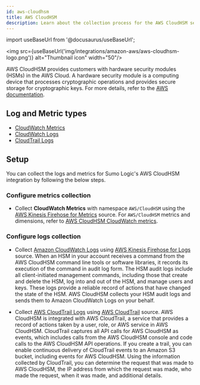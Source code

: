 ```yaml
---
id: aws-cloudhsm
title: AWS CloudHSM
description: Learn about the collection process for the AWS CloudHSM service.
---
```


import useBaseUrl from '@docusaurus/useBaseUrl';

<img src={useBaseUrl('img/integrations/amazon-aws/aws-cloudhsm-logo.png')} alt="Thumbnail icon" width="50"/>

AWS CloudHSM provides customers with hardware security modules (HSMs) in the AWS Cloud. A hardware security module is a computing device that processes cryptographic operations and provides secure storage for cryptographic keys. For more details, refer to the [AWS documentation](https://docs.aws.amazon.com/cloudhsm/latest/userguide/introduction.html).

## Log and Metric types
* [CloudWatch Metrics](https://docs.aws.amazon.com/cloudhsm/latest/userguide/hsm-metrics-cw.html)
* [CloudWatch Logs](https://docs.aws.amazon.com/cloudhsm/latest/userguide/get-hsm-audit-logs-using-cloudwatch.html)
* [CloudTrail Logs](https://docs.aws.amazon.com/cloudhsm/latest/userguide/get-api-logs-using-cloudtrail.html)


## Setup
You can collect the logs and metrics for Sumo Logic's AWS CloudHSM integration by following the below steps.

### Configure metrics collection
* Collect **CloudWatch Metrics** with namespace `AWS/CloudHSM` using the [AWS Kinesis Firehose for Metrics](/docs/send-data/hosted-collectors/amazon-aws/aws-kinesis-firehose-metrics-source/) source. For `AWS/CloudHSM` metrics and dimensions, refer to [AWS CloudHSM CloudWatch metrics](https://docs.aws.amazon.com/cloudhsm/latest/userguide/hsm-metrics-cw.html).
### Configure logs collection
* Collect [Amazon CloudWatch Logs](https://docs.aws.amazon.com/cloudhsm/latest/userguide/get-hsm-audit-logs-using-cloudwatch.html) using [AWS Kinesis Firehose for Logs](/docs/send-data/hosted-collectors/amazon-aws/aws-kinesis-firehose-logs-source/) source. When an HSM in your account receives a command from the AWS CloudHSM command line tools or software libraries, it records its execution of the command in audit log form. The HSM audit logs include all client-initiated management commands, including those that create and delete the HSM, log into and out of the HSM, and manage users and keys. These logs provide a reliable record of actions that have changed the state of the HSM. AWS CloudHSM collects your HSM audit logs and sends them to Amazon CloudWatch Logs on your behalf.

* Collect [AWS CloudTrail Logs](https://docs.aws.amazon.com/cloudhsm/latest/userguide/get-api-logs-using-cloudtrail.html) using [AWS CloudTrail](/docs/send-data/hosted-collectors/amazon-aws/aws-cloudtrail-source/) source. AWS CloudHSM is integrated with AWS CloudTrail, a service that provides a record of actions taken by a user, role, or AWS service in AWS CloudHSM. CloudTrail captures all API calls for AWS CloudHSM as events, which includes calls from the AWS CloudHSM console and code calls to the AWS CloudHSM API operations. If you create a trail, you can enable continuous delivery of CloudTrail events to an Amazon S3 bucket, including events for AWS CloudHSM. Using the information collected by CloudTrail, you can determine the request that was made to AWS CloudHSM, the IP address from which the request was made, who made the request, when it was made, and additional details.